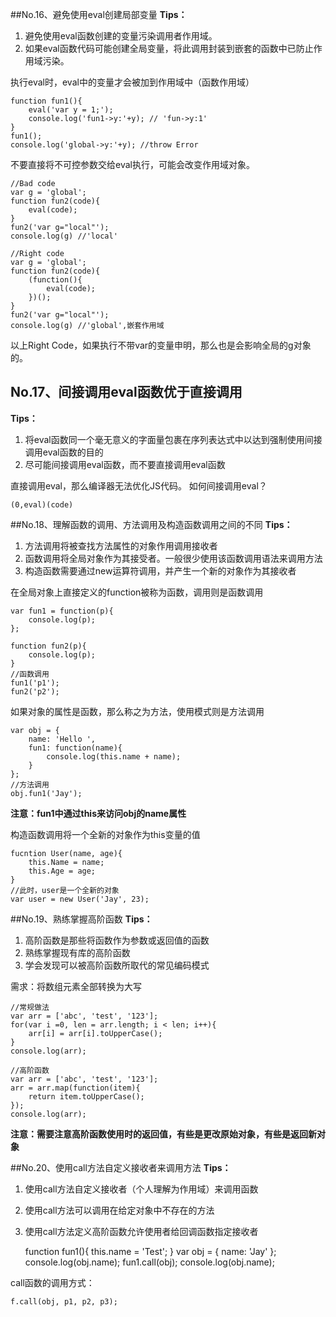 ##No.16、避免使用eval创建局部变量
**Tips：**

1. 避免使用eval函数创建的变量污染调用者作用域。
2. 如果eval函数代码可能创建全局变量，将此调用封装到嵌套的函数中已防止作用域污染。

执行eval时，eval中的变量才会被加到作用域中（函数作用域）
	
	function fun1(){
		eval('var y = 1;');
		console.log('fun1->y:'+y); // 'fun->y:1'
	}
	fun1();
	console.log('global->y:'+y); //throw Error

不要直接将不可控参数交给eval执行，可能会改变作用域对象。

	//Bad code
	var g = 'global';
	function fun2(code){
		eval(code);
	}
	fun2('var g="local"');
	console.log(g) //'local'

	//Right code
	var g = 'global';
	function fun2(code){
		(function(){
			eval(code);
		})();
	}
	fun2('var g="local"');
	console.log(g) //'global',嵌套作用域

以上Right Code，如果执行不带var的变量申明，那么也是会影响全局的g对象的。

## No.17、间接调用eval函数优于直接调用
**Tips：**

1. 将eval函数同一个毫无意义的字面量包裹在序列表达式中以达到强制使用间接调用eval函数的目的
2. 尽可能间接调用eval函数，而不要直接调用eval函数

直接调用eval，那么编译器无法优化JS代码。
如何间接调用eval？

	(0,eval)(code) 

##No.18、理解函数的调用、方法调用及构造函数调用之间的不同
**Tips：**

1. 方法调用将被查找方法属性的对象作用调用接收者
2. 函数调用将全局对象作为其接受者。一般很少使用该函数调用语法来调用方法
3. 构造函数需要通过new运算符调用，并产生一个新的对象作为其接收者

在全局对象上直接定义的function被称为函数，调用则是函数调用

	var fun1 = function(p){
		console.log(p);
	};
	
	function fun2(p){
		console.log(p);
	}
	//函数调用
	fun1('p1');
	fun2('p2');

如果对象的属性是函数，那么称之为方法，使用模式则是方法调用

	var obj = {
		name: 'Hello ',
		fun1: function(name){
			console.log(this.name + name);
		}
	};
	//方法调用
	obj.fun1('Jay');

**注意：fun1中通过this来访问obj的name属性**

构造函数调用将一个全新的对象作为this变量的值

	fucntion User(name, age){
		this.Name = name;
		this.Age = age;
	}
	//此时，user是一个全新的对象
	var user = new User('Jay', 23);
	
##No.19、熟练掌握高阶函数
**Tips：**

1. 高阶函数是那些将函数作为参数或返回值的函数
2. 熟练掌握现有库的高阶函数
3. 学会发现可以被高阶函数所取代的常见编码模式

需求：将数组元素全部转换为大写

	//常规做法
	var arr = ['abc', 'test', '123'];
	for(var i =0, len = arr.length; i < len; i++){
		arr[i] = arr[i].toUpperCase();
	}
	console.log(arr);

	//高阶函数
	var arr = ['abc', 'test', '123'];
	arr = arr.map(function(item){
		return item.toUpperCase();
	});
	console.log(arr);

**注意：需要注意高阶函数使用时的返回值，有些是更改原始对象，有些是返回新对象**

##No.20、使用call方法自定义接收者来调用方法
**Tips：**

1. 使用call方法自定义接收者（个人理解为作用域）来调用函数
2. 使用call方法可以调用在给定对象中不存在的方法
3. 使用call方法定义高阶函数允许使用者给回调函数指定接收者

	function fun1(){
		this.name = 'Test';
	}
	var obj = {
		name: 'Jay'
	};
	console.log(obj.name);
	fun1.call(obj);
	console.log(obj.name);

call函数的调用方式：

	f.call(obj, p1, p2, p3);